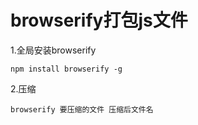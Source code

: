 # browserify打包js文件

1.全局安装browserify
```
npm install browserify -g
```

2.压缩
```
browserify 要压缩的文件 压缩后文件名
```
